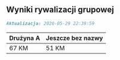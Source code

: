 ## Wyniki rywalizacji grupowej

```markdown
Aktualizacja: 2020-05-29 22:39:59
```

Drużyna A | Jeszcze bez nazwy
------------ | -------------
 67 KM | 51 KM
